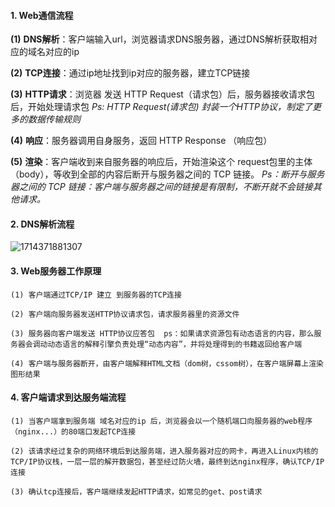 #### 1. **Web通信流程**

**(1)** **DNS解析**：客户端输入url，浏览器请求DNS服务器，通过DNS解析获取相对应的域名对应的ip

**(2)** **TCP连接**：通过ip地址找到ip对应的服务器，建立TCP链接

**(3)** **HTTP请求**：浏览器 发送 HTTP Request（请求包）后，服务器接收请求包后，开始处理请求包   *Ps: HTTP Request(请求包) 封装一个HTTP协议，制定了更多的数据传输规则*

**(4)** **响应**：服务器调用自身服务，返回 HTTP Response （响应包）

**(5)** **渲染**：客户端收到来自服务器的响应后，开始渲染这个 request包里的主体（body），等收到全部的内容后断开与服务器之间的 TCP 链接。 *Ps：断开与服务器之间的 TCP 链接：客户端与服务器之间的链接是有限制，不断开就不会链接其他请求。*

#### 2. **DNS解析流程**

![1714371881307](C:\Users\Administrator\AppData\Roaming\Typora\typora-user-images\1714371881307.png) 

#### 3. **Web服务器工作原理**

```
(1) 客户端通过TCP/IP 建立 到服务器的TCP连接

(2) 客户端向服务器发送HTTP协议请求包，请求服务器里的资源文件

(3) 服务器向客户端发送 HTTP协议应答包  ps：如果请求资源包有动态语言的内容，那么服务器会调动动态语言的解释引擎负责处理“动态内容”，并将处理得到的书籍返回给客户端

(4) 客户端与服务器断开，由客户端解释HTML文档（dom树，cssom树），在客户端屏幕上渲染图形结果
```

#### 4. **客户端请求到达服务端流程**

```
(1) 当客户端拿到服务端 域名对应的ip 后，浏览器会以一个随机端口向服务器的web程序（nginx...）的80端口发起TCP连接

(2) 该请求经过复杂的网络环境后到达服务端，进入服务器对应的网卡，再进入Linux内核的TCP/IP协议栈，一层一层的解开数据包，甚至经过防火墙，最终到达nginx程序，确认TCP/IP连接

(3) 确认tcp连接后，客户端继续发起HTTP请求，如常见的get、post请求
```

